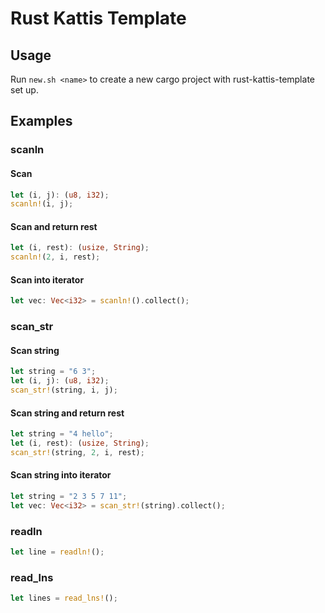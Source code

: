 # Rust Kattis Template

## Usage

Run `new.sh <name>` to create a new cargo project with rust-kattis-template set up.

## Examples

### scanln

#### Scan

```rust
let (i, j): (u8, i32);
scanln!(i, j);
```

#### Scan and return rest

```rust
let (i, rest): (usize, String);
scanln!(2, i, rest);
```

#### Scan into iterator

```rust
let vec: Vec<i32> = scanln!().collect();
```

### scan_str

#### Scan string

```rust
let string = "6 3";
let (i, j): (u8, i32);
scan_str!(string, i, j);
```

#### Scan string and return rest

```rust
let string = "4 hello";
let (i, rest): (usize, String);
scan_str!(string, 2, i, rest);
```

#### Scan string into iterator

```rust
let string = "2 3 5 7 11";
let vec: Vec<i32> = scan_str!(string).collect();
```

### readln

```rust
let line = readln!();
```

### read_lns

```rust
let lines = read_lns!();
```
